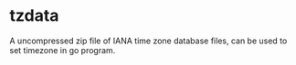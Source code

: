 # tzdata
A uncompressed zip file of IANA time zone database files, can be used to set timezone in go program.

